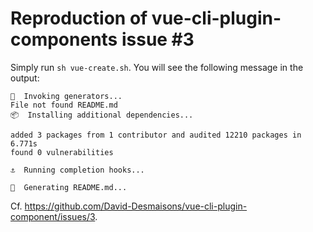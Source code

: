 Reproduction of vue-cli-plugin-components issue #3
==================================================

Simply run `sh vue-create.sh`. You will see the following message in the output:

```
🚀  Invoking generators...
File not found README.md
📦  Installing additional dependencies...

added 3 packages from 1 contributor and audited 12210 packages in 6.771s
found 0 vulnerabilities

⚓  Running completion hooks...

📄  Generating README.md...
```

Cf. https://github.com/David-Desmaisons/vue-cli-plugin-component/issues/3.
